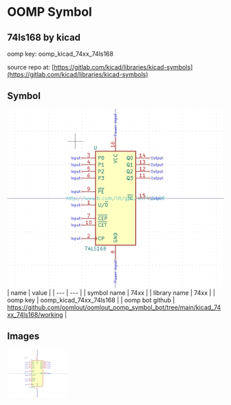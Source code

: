 # OOMP Symbol  
## 74ls168  by kicad  
  
oomp key: oomp_kicad_74xx_74ls168  
  
source repo at: [https://gitlab.com/kicad/libraries/kicad-symbols](https://gitlab.com/kicad/libraries/kicad-symbols)  
## Symbol  
  
[![working.png](working_600.png)](working.png)  
| name | value | 
| --- | --- | 
| symbol name | 74xx | 
| library name | 74xx | 
| oomp key | oomp_kicad_74xx_74ls168 | 
| oomp bot github | https://github.com/oomlout/oomlout_oomp_symbol_bot/tree/main/kicad_74xx_74ls168/working | 
## Images  
  
[![working.png](working_140.png)](working.png)  
